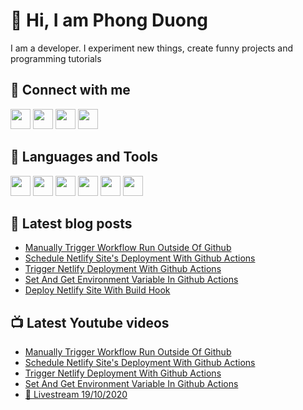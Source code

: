 # 👋 Hi, I am Phong Duong

I am a developer. I experiment new things, create funny projects and programming tutorials

## 🔗 Connect with me

[<img height="32" width="32" src="https://cdn.jsdelivr.net/npm/simple-icons@v3/icons/youtube.svg" />](https://www.youtube.com/channel/UCXykqt3V2-9bYXKWZRcH0rA)
[<img height="32" width="32" src="https://cdn.jsdelivr.net/npm/simple-icons@v3/icons/twitter.svg" />](https://twitter.com/koo_gio)
[<img height="32" width="32" src="https://cdn.jsdelivr.net/npm/simple-icons@v3/icons/facebook.svg" />](https://www.facebook.com/koogio)
[<img height="32" width="32" src="https://cdn.jsdelivr.net/npm/simple-icons@v3/icons/linkedin.svg" />](https://www.linkedin.com/in/phong-duong/)

## 🧰 Languages and Tools

[<img height="32" width="32" src="https://cdn.jsdelivr.net/npm/simple-icons@v3/icons/javascript.svg" />](javascript)
[<img height="32" width="32" src="https://cdn.jsdelivr.net/npm/simple-icons@v3/icons/html5.svg" />](html5)
[<img height="32" width="32" src="https://cdn.jsdelivr.net/npm/simple-icons@v3/icons/css3.svg" />](css3)
[<img height="32" width="32" src="https://cdn.jsdelivr.net/npm/simple-icons@v3/icons/node-dot-js.svg" />](nodejs)
[<img height="32" width="32" src="https://cdn.jsdelivr.net/npm/simple-icons@v3/icons/react.svg" />](react)
[<img height="32" width="32" src="https://cdn.jsdelivr.net/npm/simple-icons@v3/icons/vue-dot-js.svg" />](vue)

## 📝 Latest blog posts

<!-- BLOG-POST-LIST:START -->
- [Manually Trigger Workflow Run Outside Of Github](https://phongduong.dev/blog/manually-trigger-workflow-run-outside-of-github/)
- [Schedule Netlify Site's Deployment With Github Actions](https://phongduong.dev/blog/schedule-netlify-site-s-deployment-with-github-actions/)
- [Trigger Netlify Deployment With Github Actions](https://phongduong.dev/blog/trigger-netlify-deployment-with-github-actions/)
- [Set And Get Environment Variable In Github Actions](https://phongduong.dev/blog/set-and-get-environment-variable-in-github-actions/)
- [Deploy Netlify Site With Build Hook](https://phongduong.dev/blog/deploy-netlify-site-with-build-hook/)
<!-- BLOG-POST-LIST:END -->

## 📺 Latest Youtube videos

<!-- YOUTUBE-VIDEO-LIST:START -->
- [Manually Trigger Workflow Run Outside Of Github](https://www.youtube.com/watch?v=HS6bLiU40XA)
- [Schedule Netlify Site's Deployment With Github Actions](https://www.youtube.com/watch?v=aQaFrkCPsrA)
- [Trigger Netlify Deployment With Github Actions](https://www.youtube.com/watch?v=mfYgddKfOmc)
- [Set And Get Environment Variable In Github Actions](https://www.youtube.com/watch?v=EfXDLExMXh4)
- [🔴 Livestream 19/10/2020](https://www.youtube.com/watch?v=2zWwkyGDAaw)
<!-- YOUTUBE-VIDEO-LIST:END -->
